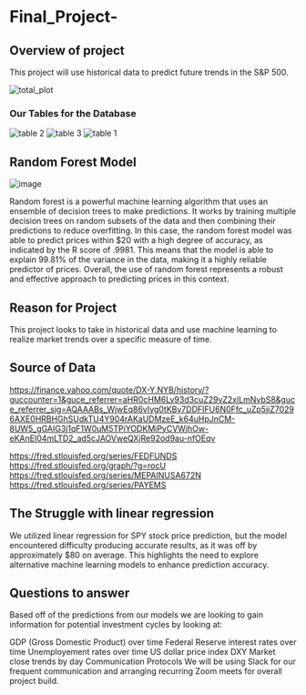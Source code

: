# Final_Project-
##  Overview of project
This project will use historical data to predict future trends in the S&P 500.

![total_plot](https://user-images.githubusercontent.com/112728628/222310671-418040c0-8c90-41b8-a88e-c452aac22f69.PNG)

### Our Tables for the Database

![table 2](https://user-images.githubusercontent.com/112728628/223899779-ae3e3d08-8ba6-427d-b2a2-f940c9913f15.PNG)
![table 3](https://user-images.githubusercontent.com/112728628/223899783-20b62495-ee17-4a5b-b18f-6f1d7413bc72.PNG)
![table 1](https://user-images.githubusercontent.com/112728628/223899784-0ff88bf3-33bd-42f3-89db-949bbcf3fe23.PNG)


## Random Forest Model 
![image](https://user-images.githubusercontent.com/112728628/223897192-1f17296e-7ffe-479f-a443-202b32e01b94.png)

Random forest is a powerful machine learning algorithm that uses an ensemble of decision trees to make predictions. It works by training multiple decision trees on random subsets of the data and then combining their predictions to reduce overfitting. In this case, the random forest model was able to predict prices within $20 with a high degree of accuracy, as indicated by the R score of .9981. This means that the model is able to explain 99.81% of the variance in the data, making it a highly reliable predictor of prices. Overall, the use of random forest represents a robust and effective approach to predicting prices in this context.



##  Reason for Project
This project looks to take in historical data and use machine learning to realize market trends over a specific measure of time.

##  Source of Data
https://finance.yahoo.com/quote/DX-Y.NYB/history/?guccounter=1&guce_referrer=aHR0cHM6Ly93d3cuZ29vZ2xlLmNvbS8&guce_referrer_sig=AQAAABs_WjwEq86vIyg0tKBy7DDFIFU6N0Ffc_uZp5jiZ70296AXE0HRBHGhSUdkTU4Y904rAKaUDMzeE_k64uHpJnCM-8UW5_gGAIG3j1qF1W0uM5TPiYODKMiPyCVWjhOw-eKAnEI04mLTD2_ad5cJAOVweQXjRe92od9au-nfOEqv

https://fred.stlouisfed.org/series/FEDFUNDS https://fred.stlouisfed.org/graph/?g=rocU https://fred.stlouisfed.org/series/MEPAINUSA672N https://fred.stlouisfed.org/series/PAYEMS


## The Struggle with linear regression   
We utilized linear regression for SPY stock price prediction, but the model encountered difficulty producing accurate results, as it was off by approximately $80 on average. This highlights the need to explore alternative machine learning models to enhance prediction accuracy.

##  Questions to answer
Based off of the predictions from our models we are looking to gain information for potential investment cycles by looking at:

GDP (Gross Domestic Product) over time
Federal Reserve interest rates over time
Unemployement rates over time
US dollar price index DXY
Market close trends by day
Communication Protocols
We will be using Slack for our frequent communication and arranging recurring Zoom meets for overall project build.



